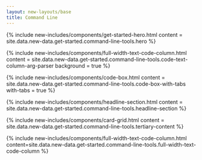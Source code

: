 ```yaml
---
layout: new-layouts/base
title: Command Line
---
```


<div class="get-started">
{% include new-includes/components/get-started-hero.html content = site.data.new-data.get-started.command-line-tools.hero  %}

{% include new-includes/components/full-width-text-code-column.html content = site.data.new-data.get-started.command-line-tools.code-text-column-arg-parser background = true %}

{% include new-includes/components/code-box.html content = site.data.new-data.get-started.command-line-tools.code-box-with-tabs with-tabs = true %}

{% include new-includes/components/headline-section.html content = site.data.new-data.get-started.command-line-tools.headline-section %}

{% include new-includes/components/card-grid.html content = site.data.new-data.get-started.command-line-tools.tertiary-content %}

{% include new-includes/components/full-width-text-code-column.html content=site.data.new-data.get-started.command-line-tools.full-width-text-code-column %}

</div>
